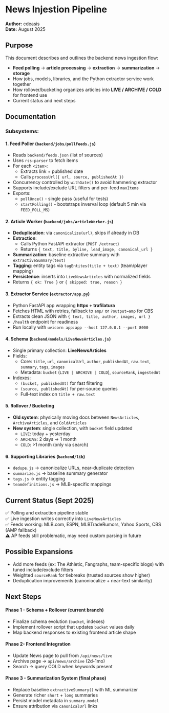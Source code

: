 # News Injestion Pipeline

**Author:** cdeasis<br>
**Date:** August 2025

## Purpose
This document describes and outlines the backend news ingestion flow:
- **Feed polling** &rarr; **article processing** &rarr; **extraction** &rarr; **summarization** &rarr; **storage**
- How jobs, models, libraries, and the Python extractor service work together
- How rollover/bucketing organizes articles into **LIVE / ARCHIVE / COLD** for frontend use
- Current status and next steps

## Documentation

### Subsystems:

#### 1. **Feed Poller** (`backend/jobs/pollFeeds.js`)
- Reads `backend/feeds.json` (list of sources)
- Uses `rss-parser` to fetch items
- For each `<item>`:
    - Extracts link + published date
    - Calls `processUrl({ url, source, publishedAt })`
- Concurrency controlled by `withGate()` to avoid hammering extractor
- Supports include/exclude URL filters and per-feed `maxItems`
- Exports:
    - `pollOnce()` - single pass (useful for tests)
    - `startPolling()` - bootstraps inverval loop (default 5 min via `FEED_POLL_MS`)
#### 2. **Article Worker** (`backend/jobs/articleWorker.js`)
- **Deduplication**: via `canonicalize(url)`, skips if already in DB
- **Extraction**:
    - Calls Python FastAPI extractor (`POST /extract`)
    - Returns `{ text, title, byline, lead_image, canonical_url }`
- **Summarization**: baseline extractive summary with `extractiveSummary(text)`
- **Tagging**: entity tags via `tagEntites(title + text)` (team/player mapping)
- **Persistence**: inserts into `LiveNewsArticles` with normalized fields
- Returns `{ ok: True }` or `{ skipped: true, reason }`
#### 3. **Extractor Service** (`extractor/app.py`)
- Python FastAPI app wrapping **httpx + trafilatura**
- Fetches HTML with retries, fallback to `amp/` or `?output=amp` for CBS
- Extracts clean JSON with `{ text, title, author, images, url }`
- `/health` endpoint for readiness
- Run locally with `uvicorn app:app --host 127.0.0.1 --port 8000`
#### 4. **Schema** (`backend/models/LiveNewsArticles.js`)
- Single primary collection: **LiveNewsArticles**
- Fields:
    - Core: `title`, `url`, `canonicalUrl`, `author`, `publishedAt`, `raw.text`, `summary`, `tags`, `images`
    - Metadata: `bucket` (`LIVE | ARCHIVE | COLD`), `sourceRank`, `ingestedAt`
- Indexes:
    - `(bucket, publishedAt)` for fast filtering
    - `(source, publishedAt)` for per-source queries
    - Full-text index on `title + raw.text`
#### 5. **Rollover / Bucketing**
- **Old system**: physically moving docs between `NewsArticles`, `ArchiveArticles`, and `ColdArticles`
- **New system**: single collection, with `bucket` field updated
    - `LIVE`: today + yesterday
    - `ARCHIVE`: 2 days &rarr; 1 month
    - `COLD`: >1 month (only via search)
#### 6. **Supporting Libraries** (`backend/lib`)
- `dedupe.js` &rarr; canonicalize URLs, near-duplicate detection
- `summarize.js` &rarr; baseline summary generator
- `tags.js` &rarr; entity tagging
- `teamdefinitions.js` &rarr; MLB-specific mappings

## Current Status (Sept 2025)
✅ Polling and extraction pipeline stable<br>
✅ Live ingestion writes correctly into `LiveNewsArticles`<br>
✅ Feeds working: MLB.com, ESPN, MLBTradeRumors, Yahoo Sports, CBS (AMP fallback)<br>
⚠️ AP feeds still problematic, may need custom parsing in future<br>

## Possible Expansions
- Add more feeds (ex: The Athletic, Fangraphs, team-specific blogs) with tuned include/exclude filters
- Weighted `sourceRank` for tiebreaks (trusted sources show higher)
- Deduplication improvements (canoniocalize + near-text similarity)

## Next Steps

#### **Phase 1 - Schema + Rollover (current branch)**
- Finalize schema evolution (`bucket`, indexes)
- Implement rollover script that updates `bucket` values daily
- Map backend responses to existing frontend article shape

#### **Phase 2- Frontend Integration**
- Update News page to pull from `/api/news/live`
- Archive page &rarr; `api/news/archive` (2d-1mo)
- Search &rarr; query COLD when keywords present

#### **Phase 3 - Summarization System (final phase)**
- Replace baseline `extractiveSummary()` with ML summarizer
- Generate richer `short` + `long` summaries
- Persist model metadata in `summary.model`
- Ensure attribution via `canonicalUrl` links